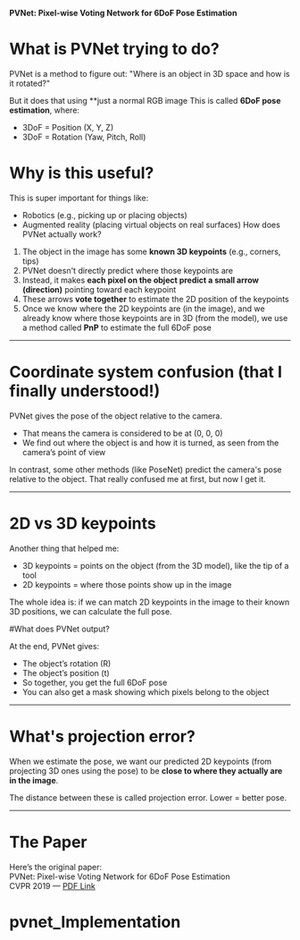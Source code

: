 **PVNet: Pixel-wise Voting Network for 6DoF Pose Estimation**
# What is PVNet trying to do?

PVNet is a method to figure out:
"Where is an object in 3D space and how is it rotated?"

But it does that using **just a normal RGB image
This is called **6DoF pose estimation**, where:
- 3DoF = Position (X, Y, Z)
- 3DoF = Rotation (Yaw, Pitch, Roll)

# Why is this useful?

This is super important for things like:
- Robotics  (e.g., picking up or placing objects)
- Augmented reality (placing virtual objects on real surfaces)
 How does PVNet actually work?

1. The object in the image has some **known 3D keypoints** (e.g., corners, tips)
2. PVNet doesn't directly predict where those keypoints are
3. Instead, it makes **each pixel on the object predict a small arrow (direction)** pointing toward each keypoint
4. These arrows **vote together** to estimate the 2D position of the keypoints
5. Once we know where the 2D keypoints are (in the image), and we already know where those keypoints are in 3D (from the model), we use a method called **PnP** to estimate the full 6DoF pose

---

# Coordinate system confusion (that I finally understood!)

PVNet gives the pose of the object relative to the camera.

- That means the camera is considered to be at (0, 0, 0)
- We find out where the object is and how it is turned, as seen from the camera’s point of view

In contrast, some other methods (like PoseNet) predict the camera's pose relative to the object. That really confused me at first, but now I get it.

---

# 2D vs 3D keypoints

Another thing that helped me:
- 3D keypoints = points on the object (from the 3D model), like the tip of a tool
- 2D keypoints = where those points show up in the image

The whole idea is: if we can match 2D keypoints in the image to their known 3D positions, we can calculate the full pose.

#What does PVNet output?

At the end, PVNet gives:
- The object’s rotation (R)
- The object’s position (t)
- So together, you get the full 6DoF pose
- You can also get a mask showing which pixels belong to the object

---

# What's projection error?

When we estimate the pose, we want our predicted 2D keypoints (from projecting 3D ones using the pose) to be **close to where they actually are in the image**.

The distance between these is called projection error. Lower = better pose.

---

# The Paper

Here’s the original paper:  
PVNet: Pixel-wise Voting Network for 6DoF Pose Estimation  
CVPR 2019 — [PDF Link](https://openaccess.thecvf.com/content_CVPR_2019/papers/Peng_PVNet_Pixel-Wise_Voting_Network_for_6DoF_Pose_Estimation_CVPR_2019_paper.pdf)


# pvnet_Implementation
